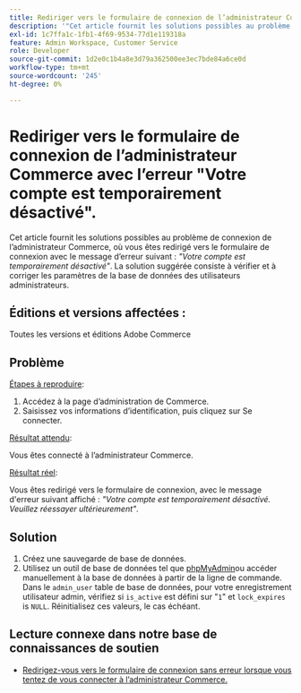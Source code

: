 ```yaml
---
title: Rediriger vers le formulaire de connexion de l’administrateur Commerce avec l’erreur "Votre compte est temporairement désactivé".
description: '"Cet article fournit les solutions possibles au problème de connexion de l’administrateur Commerce, où vous êtes redirigé vers le formulaire de connexion avec le message d’erreur suivant : *"Votre compte est temporairement désactivé"*. La solution suggérée est de vérifier et de corriger les paramètres de la base de données des utilisateurs administrateurs."'
exl-id: 1c7ffa1c-1fb1-4f69-9534-77d1e119318a
feature: Admin Workspace, Customer Service
role: Developer
source-git-commit: 1d2e0c1b4a8e3d79a362500ee3ec7bde84a6ce0d
workflow-type: tm+mt
source-wordcount: '245'
ht-degree: 0%

---
```


# Rediriger vers le formulaire de connexion de l’administrateur Commerce avec l’erreur &quot;Votre compte est temporairement désactivé&quot;.

Cet article fournit les solutions possibles au problème de connexion de l’administrateur Commerce, où vous êtes redirigé vers le formulaire de connexion avec le message d’erreur suivant : *&quot;Votre compte est temporairement désactivé&quot;*. La solution suggérée consiste à vérifier et à corriger les paramètres de la base de données des utilisateurs administrateurs.

## Éditions et versions affectées :

Toutes les versions et éditions Adobe Commerce

## Problème

<u>Étapes à reproduire</u>:

1. Accédez à la page d’administration de Commerce.
1. Saisissez vos informations d’identification, puis cliquez sur Se connecter.

<u>Résultat attendu</u>:

Vous êtes connecté à l’administrateur Commerce.

<u>Résultat réel</u>:

Vous êtes redirigé vers le formulaire de connexion, avec le message d&#39;erreur suivant affiché : *&quot;Votre compte est temporairement désactivé. Veuillez réessayer ultérieurement&quot;*.

## Solution

1. Créez une sauvegarde de base de données.
1. Utilisez un outil de base de données tel que [phpMyAdmin](https://devdocs.magento.com/guides/v2.2/install-gde/prereq/optional.html#install-optional-phpmyadmin)ou accéder manuellement à la base de données à partir de la ligne de commande. Dans le `admin_user` table de base de données, pour votre enregistrement utilisateur admin, vérifiez si `is_active` est défini sur &quot;`1`&quot; et `lock_expires` is `NULL`. Réinitialisez ces valeurs, le cas échéant.

## Lecture connexe dans notre base de connaissances de soutien

* [Redirigez-vous vers le formulaire de connexion sans erreur lorsque vous tentez de vous connecter à l’administrateur Commerce.](/help/troubleshooting/miscellaneous/login-redirect-when-trying-to-login-to-magento-admin.md)
